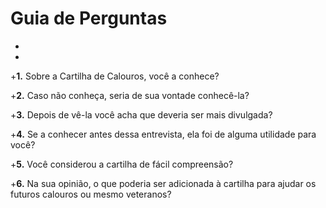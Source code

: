 Guia de Perguntas
=================
+
+
+**1.** Sobre a Cartilha de Calouros, você a conhece?

+**2.** Caso não conheça, seria de sua vontade conhecê-la?

+**3.** Depois de vê-la você acha que deveria ser mais divulgada?

+**4.** Se a conhecer antes dessa entrevista, ela foi de alguma utilidade para você?

+**5.** Você considerou a cartilha de fácil compreensão?

+**6.** Na sua opinião, o que poderia ser adicionada à cartilha para ajudar os futuros calouros ou mesmo veteranos?
